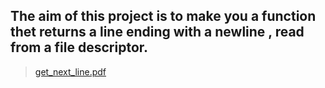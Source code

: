 ## The aim of this project is to make you a function thet returns a line ending with a newline , read from a file descriptor.

> [get_next_line.pdf](.../get_next_line.en.pdf)
